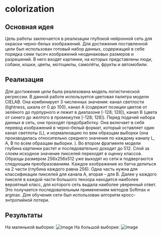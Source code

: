 # colorization
## Основная идея
Цель работы заключается в реализации глубокой нейронной сеть для окраски черно-белых изображений. Для достижения поставленной цели был использован готовый набор данных, содержащий в себе порядка семи тысяч изображений неодинаковых размеров и разрешений. В него входят картинки, на которых представлены люди, собаки, кошки, цветы, мотоциклы, самолёты, фрукты и автомобили. 
## Реализация
Для достижения цели была реализована модель логистической регрессии. В данной работе используется цветовая палитра модели CIELAB. Она комбинирует 3 численных значения: канал светлости (lightness, шкала от 0 до 100), канал A (содержит позиции цветов от зелёного до пурпурного и лежит в диапазоне [-128; 128]), канал B (цвета от синего до желтого в промежутке [-128; 128]).
Перед подачей набора данных в сеть, они проходят предобработку. Она включает в себя перевод изображений в черно-белый формат, который оставляет один канал светлоты (L), и нормализацию по вем образцам выборки (она производилась относительно среднего значения по каждому каналу L, A, B по всем образцам выборки. ).
Во втором фрагменте модели глубина картинки растет и последовательно доходит до 512. Слой за слоем исходное значение пикселей переходят в оценку классов.  Образцы размером 256х256х512 уже выходят из сети и подвергаются следующим преобразованиям. Каждое изображение из батча делиться на 2 части (глубина каждого равна 256). Одна часть нужна для классификации пикселей для канала A, вторая – для B.
Далее у каждого пикселя в каждой части большого тензора находится наиболее вероятный класс, для которого сеть выдала наиболее уверенный ответ. Это получается последовательным применением методов Softmax и argmax.
Для обучения сети был использован алгоритм кросс-энтропийной потери.
## Результаты
На маленькой выборке:
![image](https://user-images.githubusercontent.com/48317053/94053172-6a44de80-fdf3-11ea-890e-f4ff2f3ed7fc.png)
На большой выборке:
![image](https://user-images.githubusercontent.com/48317053/94053479-d32c5680-fdf3-11ea-9f63-70d3421e68f3.png)
